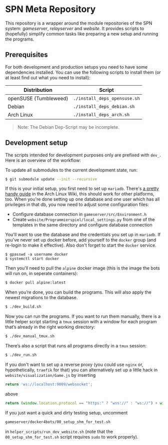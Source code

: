 # SPN Meta Repository

This repository is a wrapper around the module repositories of the SPN system:
_gameserver_, _relayserver_ and _website_. It provides scripts to (hopefully)
simplify common tasks like preparing a new setup and running the programs.

## Prerequisites

For both development and production setups you need to have some dependencies
installed. You can use the following scripts to install them (or at least find
out what you need to install):

Distribution            | Script
---                     | ---
openSUSE (Tumbleweed)   | `./install_deps_opensuse.sh`
Debian                  | `./install_deps_debian.sh`
Arch Linux              | `./install_deps_arch.sh`

> Note: The Debian Dep-Script may be incomplete.

## Development setup

The scripts intended for development purposes only are prefixed with `dev_`.
Here is an overview of the workflow:

To update all submodules to the current development state, run:

```sh
$ git submodule update --init --recursive
```

If this is your initial setup, you first need to set up `mariadb`. There's [a pretty handy guide](https://wiki.archlinux.org/index.php/MariaDB#Installation) in the Arch Linux Wiki, this should work for other platforms, too. When you're done setting up one database and one user which has all privileges in that db, you now need to adjust some configuration files:

- Configure database connection in `gameserver/src/Environment.h`
- Create `website/Programmierspiel/local_settings.py` from one of the templates in the same directory and configure database connection

You'll want to use the database and the credentials you set up in `mariadb`. If you've never set up docker before, add yourself to the `docker` group (and re-login to make it effective). Also don't forget to start the `docker` service.

```\sh
$ gpasswd -a username docker
$ systemctl start docker
```

Then you'll need to pull the `alpine` docker image (this is the image the bots will run on, in seperate containers):

```sh
$ docker pull alpine:latest
```

When you’re done, you can build the programs. This will also apply the newest
migrations to the database.

```sh
$ ./dev_build.sh
```

Now you can run the programs. If you want to run them manually, there is a
little helper script starting a `tmux` session with a window for each program
that’s already in the right working directory:

```sh
$ ./dev_manual_tmux.sh
```

There’s also a script that runs all programs directly in a `tmux` session:

```sh
$ ./dev_run.sh
```

If you don't want to set up a reverse proxy (you could use `nginx` or, hypothetically, `traefik` for that) you can alternatively set up a little hack in `website/visualization/Game.js` by inserting

```js
return 'ws://localhost:9009/websocket';
```

above

```js
return (window.location.protocol == "https:" ? "wss://" : "ws://") + window.location.host + "/websocket";
```

If you just want a quick and dirty testing setup, uncomment

```sh
gameserver/docker4bots/00_setup_shm_for_test.sh
```

in `helper_scripts/run_dev_website.sh` (note that the `00_setup_shm_for_test.sh` script requires `sudo` to work properly).
